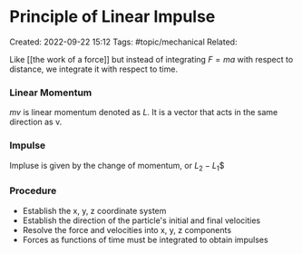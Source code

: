
# Principle of Linear Impulse
Created: 2022-09-22 15:12
Tags: #topic/mechanical
Related: 

Like [[the work of a force]] but instead of integrating $F = m a$ with respect to distance, we integrate it with respect to time.

### Linear Momentum
$mv$ is linear momentum denoted as $L$. It is a vector that acts in the same direction as v.

### Impulse
Impluse is given by the change of momentum, or $L_2 - L_1$$

### Procedure
- Establish the x, y, z coordinate system
- Establish the direction of the particle's initial and final velocities
- Resolve the force and velocities into x, y, z components
- Forces as functions of time must be integrated to obtain impulses

